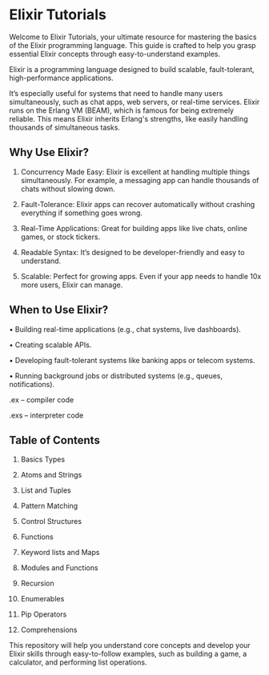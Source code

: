 # Elixir Tutorials

Welcome to Elixir Tutorials, your ultimate resource for mastering the basics of the Elixir programming language. This guide is crafted to help you grasp essential Elixir concepts through easy-to-understand examples.

Elixir is a programming language designed to build scalable, fault-tolerant, high-performance applications. 

It’s especially useful for systems that need to handle many users simultaneously, such as chat apps, web servers, or real-time services.
Elixir runs on the Erlang VM (BEAM), which is famous for being extremely reliable. This means Elixir inherits Erlang's strengths, like easily handling thousands of simultaneous tasks.


## Why Use Elixir?


1.	Concurrency Made Easy: Elixir is excellent at handling multiple things simultaneously. For example, a messaging app can handle thousands of chats without slowing down.

2.	Fault-Tolerance: Elixir apps can recover automatically without crashing everything if something goes wrong.

3.	Real-Time Applications: Great for building apps like live chats, online games, or stock tickers.

4.	Readable Syntax: It’s designed to be developer-friendly and easy to understand.

5.	Scalable: Perfect for growing apps. Even if your app needs to handle 10x more users, Elixir can manage.


## When to Use Elixir?


•	Building real-time applications (e.g., chat systems, live dashboards).

•	Creating scalable APIs.

•	Developing fault-tolerant systems like banking apps or telecom systems.

•	Running background jobs or distributed systems (e.g., queues, notifications).

.ex – compiler code

.exs – interpreter code


## Table of Contents

1. Basics Types

2. Atoms and Strings

3. List and Tuples

4. Pattern Matching

5. Control Structures

6. Functions

7. Keyword lists and Maps

8. Modules and Functions

9. Recursion

10. Enumerables

11. Pip Operators

12. Comprehensions

This repository will help you understand core concepts and develop your Elixir skills through easy-to-follow examples, such as building a game, a calculator, and performing list operations.


